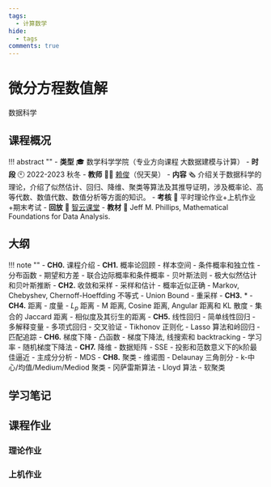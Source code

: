 ```yaml
---
tags:
  - 计算数学
hide: 
  - tags
comments: true
---
```


# 微分方程数值解

<div class="badges">
<span class="badge badge1">数据科学</span>
</div>

## 课程概况
!!! abstract ""
    - **类型** 🎓 数学科学学院（专业方向课程 大数据建模与计算）
    - **时段** 🕙 2022-2023 秋冬
    - **教师** 🧑‍🏫 [赖俊](https://person.zju.edu.cn/laijun_cn)（倪天昊）
    - **内容** 🗞️ 介绍关于数据科学的理论，介绍了似然估计、回归、降维、聚类等算法及其推导证明，涉及概率论、高等代数、数值代数、数值分析等方面的知识。
    - **考核** 📝 平时理论作业+上机作业+期末考试
    - **回放** 🔗 [智云课堂](https://classroom.zju.edu.cn/coursedetail?course_id=46963&tenant_code=112)
    - **教材** 📙 Jeff M. Phillips, Mathematical Foundations for Data Analysis.

## 大纲
!!! note ""
    - **CH0.** 课程介绍
        - **CH1.** 概率论回顾
        - 样本空间
        - 条件概率和独立性
        - 分布函数
        - 期望和方差
        - 联合边际概率和条件概率
        - 贝叶斯法则
        - 极大似然估计和贝叶斯推断
        - **CH2.** 收敛和采样
        - 采样和估计
        - 概率近似正确
        - Markov, Chebyshev, Chernoff-Hoeffding 不等式
        - Union Bound
        - 重采样
        - **CH3.** *
        - **CH4.** 距离
        - 度量
        - $L_p$ 距离
        - M 距离, Cosine 距离, Angular 距离和 KL 散度
        - 集合的 Jaccard 距离
        - 相似度及其衍生的距离
        - **CH5.** 线性回归
        - 简单线性回归
        - 多解释变量
        - 多项式回归
        - 交叉验证
        - Tikhonov 正则化
        - Lasso 算法和岭回归
        - 匹配追踪
        - **CH6.** 梯度下降
        - 凸函数
        - 梯度下降法, 线搜索和 backtracking
        - 学习率
        - 随机梯度下降法 
        - **CH7.** 降维
        - 数据矩阵
        - SSE
        - 投影和范数意义下的k阶最佳逼近
        - 主成分分析
        - MDS
        - **CH8.** 聚类
        - 维诺图
        - Delaunay 三角剖分
        - k-中心/均值/Medium/Mediod 聚类
        - 冈萨雷斯算法
        - Lloyd 算法
        - 软聚类

## 学习笔记

## 课程作业

### 理论作业

### 上机作业